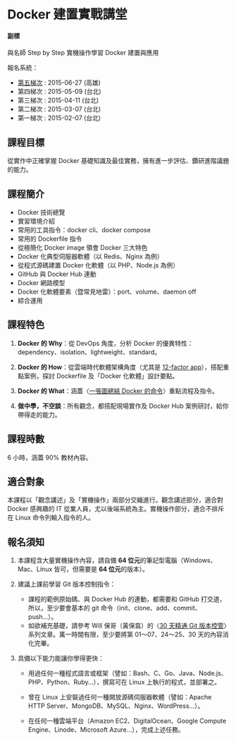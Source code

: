 Docker 建置實戰講堂
===

#### 副標
與名師 Step by Step
實機操作學習 Docker 建置與應用

報名系統：

  - [第五梯次](http://containersummit.ithome.com.tw/workshop/#ticket) : 2015-06-27 (高雄)
  - 第四梯次 : 2015-05-09 (台北)
  - 第三梯次 : 2015-04-11 (台北)
  - 第二梯次 : 2015-03-07 (台北)
  - 第一梯次 : 2015-02-07 (台北)


## 課程目標

從實作中正確掌握 Docker 基礎知識及最佳實務，擁有進一步評估、鑽研進階議題的能力。


## 課程簡介

- Docker 技術總覽
- 實習環境介紹
- 常用的工具指令：docker cli、docker compose
- 常用的 Dockerfile 指令
- 從極簡化 Docker image 領會 Docker 三大特色
- Docker 化典型伺服器軟體（以 Redis、Nginx 為例）
- 從程式源碼建置 Docker 化軟體（以 PHP、Node.js 為例）
- GitHub 與 Docker Hub 連動
- Docker 網路模型
- Docker 化軟體要素（暨常見地雷）：port、volume、daemon off
- 綜合運用


## 課程特色

1. **Docker 的 Why**：從 DevOps 角度，分析 Docker 的優異特性：dependency、isolation、lightweight、standard。

2. **Docker 的 How**：從雲端時代軟體架構角度（尤其是 [12-factor app](http://12factor.net/)），搭配重點案例，探討 Dockerfile 及「Docker 化軟體」設計要點。

3. **Docker 的 What**：涵蓋〈[一張圖總結 Docker 的命令](http://philipzheng.gitbooks.io/docker_practice/content/appendix_command/README.html#-docker-)〉重點流程及指令。

4. **做中學，不空談**：所有觀念，都搭配現場實作及 Docker Hub 案例研討，給你帶得走的能力。


## 課程時數

6 小時，涵蓋 90% 教材內容。


## 適合對象

本課程以「觀念講述」及「實機操作」兩部分交織進行。觀念講述部分，適合對 Docker 感興趣的 IT 從業人員，尤以後端系統為主。實機操作部分，適合不排斥在 Linux 命令列輸入指令的人。


## 報名須知

1. 本課程含大量實機操作內容，請自備 **64 位元**的筆記型電腦（Windows、Mac、Linux 皆可，但需要是 **64 位元**的版本）。

2. 建議上課前學習 Git 版本控制指令：

   - 課程的範例原始碼、與 Docker Hub 的連動，都需要和 GitHub 打交道，所以，至少要會基本的 git 命令（init、clone、add、commit、push...）。
   - 如欲補充基礎，請參考 Will 保哥（黃保翕）的〈[30 天精通 Git 版本控管](https://github.com/doggy8088/Learn-Git-in-30-days)〉系列文章。萬一時間有限，至少要將第 01～07、24～25、30 天的內容消化完畢。

3. 具備以下能力能讓你學得更快：

   - 用過任何一種程式語言或框架（譬如：Bash、C、Go、Java、Node.js、PHP、Python、Ruby...），撰寫可在 Linux 上執行的程式，並部署之。

   - 曾在 Linux 上安裝過任何一種開放源碼伺服器軟體（譬如：Apache HTTP Server、MongoDB、MySQL、Nginx、WordPress...）。

   - 在任何一種雲端平台（Amazon EC2、DigitalOcean、Google Compute Engine、Linode、Microsoft Azure...），完成上述任務。

